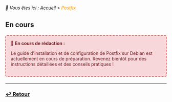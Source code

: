 <link rel="stylesheet" type="text/css" href="/assets/css/principal-theme.css">

###### 📂 Vous êtes ici : [Accueil](../../index.md) > <a href="." style="color: #ff9900; text-decoration: underline;">Postfix</a>


## En cours

<div style="border: 2px dashed #d9534f; border-radius: 5px; padding: 15px; margin: 20px 0; background-color: #f8d7da; color: #721c24;">
  <strong>🚧 En cours de rédaction :</strong>
  <p>Le guide d'installation et de configuration de Postfix sur Debian est actuellement en cours de préparation. Revenez bientôt pour des instructions détaillées et des conseils pratiques !</p>
</div>

---

### **[↩️ Retour](../../index.md)**
